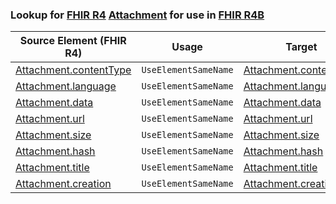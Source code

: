 ### Lookup for [FHIR R4](https://hl7.org/fhir/R4/) [Attachment](https://hl7.org/fhir/R4/Attachment.html) for use in [FHIR R4B](https://hl7.org/fhir/R4B/)

| Source Element (FHIR R4) | Usage | Target |
| -------------- | ----- | ------ |
| [Attachment.contentType](https://hl7.org/fhir/R4/Attachment.html#resource) | `UseElementSameName` | [Attachment.contentType](https://hl7.org/fhir/R4B/Attachment.html#resource) |
| [Attachment.language](https://hl7.org/fhir/R4/Attachment.html#resource) | `UseElementSameName` | [Attachment.language](https://hl7.org/fhir/R4B/Attachment.html#resource) |
| [Attachment.data](https://hl7.org/fhir/R4/Attachment.html#resource) | `UseElementSameName` | [Attachment.data](https://hl7.org/fhir/R4B/Attachment.html#resource) |
| [Attachment.url](https://hl7.org/fhir/R4/Attachment.html#resource) | `UseElementSameName` | [Attachment.url](https://hl7.org/fhir/R4B/Attachment.html#resource) |
| [Attachment.size](https://hl7.org/fhir/R4/Attachment.html#resource) | `UseElementSameName` | [Attachment.size](https://hl7.org/fhir/R4B/Attachment.html#resource) |
| [Attachment.hash](https://hl7.org/fhir/R4/Attachment.html#resource) | `UseElementSameName` | [Attachment.hash](https://hl7.org/fhir/R4B/Attachment.html#resource) |
| [Attachment.title](https://hl7.org/fhir/R4/Attachment.html#resource) | `UseElementSameName` | [Attachment.title](https://hl7.org/fhir/R4B/Attachment.html#resource) |
| [Attachment.creation](https://hl7.org/fhir/R4/Attachment.html#resource) | `UseElementSameName` | [Attachment.creation](https://hl7.org/fhir/R4B/Attachment.html#resource) |
